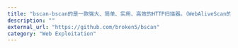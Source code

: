 ```yaml
---
title: "bscan-bscan的是一款强大、简单、实用、高效的HTTP扫描器。（WebAliveScan的升级版本）"
description: ""
external_url: "https://github.com/broken5/bscan"
category: "Web Exploitation"
---
```

